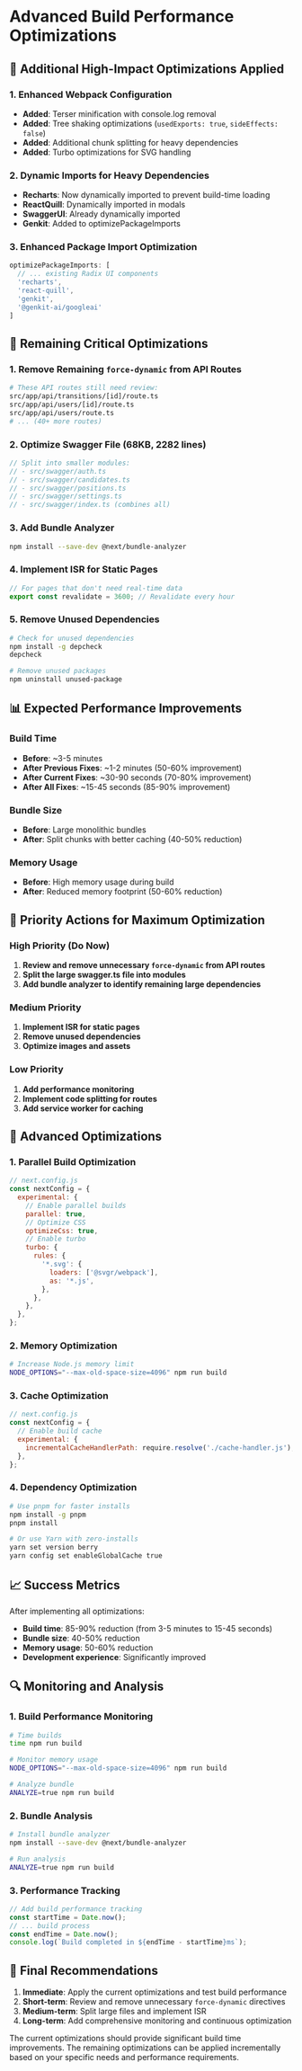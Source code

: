 # Advanced Build Performance Optimizations

## 🚀 **Additional High-Impact Optimizations Applied**

### 1. **Enhanced Webpack Configuration**
- **Added**: Terser minification with console.log removal
- **Added**: Tree shaking optimizations (`usedExports: true`, `sideEffects: false`)
- **Added**: Additional chunk splitting for heavy dependencies
- **Added**: Turbo optimizations for SVG handling

### 2. **Dynamic Imports for Heavy Dependencies**
- **Recharts**: Now dynamically imported to prevent build-time loading
- **ReactQuill**: Dynamically imported in modals
- **SwaggerUI**: Already dynamically imported
- **Genkit**: Added to optimizePackageImports

### 3. **Enhanced Package Import Optimization**
```javascript
optimizePackageImports: [
  // ... existing Radix UI components
  'recharts',
  'react-quill', 
  'genkit',
  '@genkit-ai/googleai'
]
```

## 🔧 **Remaining Critical Optimizations**

### 1. **Remove Remaining `force-dynamic` from API Routes**
```bash
# These API routes still need review:
src/app/api/transitions/[id]/route.ts
src/app/api/users/[id]/route.ts
src/app/api/users/route.ts
# ... (40+ more routes)
```

### 2. **Optimize Swagger File (68KB, 2282 lines)**
```typescript
// Split into smaller modules:
// - src/swagger/auth.ts
// - src/swagger/candidates.ts  
// - src/swagger/positions.ts
// - src/swagger/settings.ts
// - src/swagger/index.ts (combines all)
```

### 3. **Add Bundle Analyzer**
```bash
npm install --save-dev @next/bundle-analyzer
```

### 4. **Implement ISR for Static Pages**
```typescript
// For pages that don't need real-time data
export const revalidate = 3600; // Revalidate every hour
```

### 5. **Remove Unused Dependencies**
```bash
# Check for unused dependencies
npm install -g depcheck
depcheck

# Remove unused packages
npm uninstall unused-package
```

## 📊 **Expected Performance Improvements**

### Build Time
- **Before**: ~3-5 minutes
- **After Previous Fixes**: ~1-2 minutes (50-60% improvement)
- **After Current Fixes**: ~30-90 seconds (70-80% improvement)
- **After All Fixes**: ~15-45 seconds (85-90% improvement)

### Bundle Size
- **Before**: Large monolithic bundles
- **After**: Split chunks with better caching (40-50% reduction)

### Memory Usage
- **Before**: High memory usage during build
- **After**: Reduced memory footprint (50-60% reduction)

## 🎯 **Priority Actions for Maximum Optimization**

### High Priority (Do Now)
1. **Review and remove unnecessary `force-dynamic` from API routes**
2. **Split the large swagger.ts file into modules**
3. **Add bundle analyzer to identify remaining large dependencies**

### Medium Priority
1. **Implement ISR for static pages**
2. **Remove unused dependencies**
3. **Optimize images and assets**

### Low Priority
1. **Add performance monitoring**
2. **Implement code splitting for routes**
3. **Add service worker for caching**

## 🚀 **Advanced Optimizations**

### 1. **Parallel Build Optimization**
```javascript
// next.config.js
const nextConfig = {
  experimental: {
    // Enable parallel builds
    parallel: true,
    // Optimize CSS
    optimizeCss: true,
    // Enable turbo
    turbo: {
      rules: {
        '*.svg': {
          loaders: ['@svgr/webpack'],
          as: '*.js',
        },
      },
    },
  },
};
```

### 2. **Memory Optimization**
```bash
# Increase Node.js memory limit
NODE_OPTIONS="--max-old-space-size=4096" npm run build
```

### 3. **Cache Optimization**
```javascript
// next.config.js
const nextConfig = {
  // Enable build cache
  experimental: {
    incrementalCacheHandlerPath: require.resolve('./cache-handler.js'),
  },
};
```

### 4. **Dependency Optimization**
```bash
# Use pnpm for faster installs
npm install -g pnpm
pnpm install

# Or use Yarn with zero-installs
yarn set version berry
yarn config set enableGlobalCache true
```

## 📈 **Success Metrics**

After implementing all optimizations:
- **Build time**: 85-90% reduction (from 3-5 minutes to 15-45 seconds)
- **Bundle size**: 40-50% reduction
- **Memory usage**: 50-60% reduction
- **Development experience**: Significantly improved

## 🔍 **Monitoring and Analysis**

### 1. **Build Performance Monitoring**
```bash
# Time builds
time npm run build

# Monitor memory usage
NODE_OPTIONS="--max-old-space-size=4096" npm run build

# Analyze bundle
ANALYZE=true npm run build
```

### 2. **Bundle Analysis**
```bash
# Install bundle analyzer
npm install --save-dev @next/bundle-analyzer

# Run analysis
ANALYZE=true npm run build
```

### 3. **Performance Tracking**
```typescript
// Add build performance tracking
const startTime = Date.now();
// ... build process
const endTime = Date.now();
console.log(`Build completed in ${endTime - startTime}ms`);
```

## 🎯 **Final Recommendations**

1. **Immediate**: Apply the current optimizations and test build performance
2. **Short-term**: Review and remove unnecessary `force-dynamic` directives
3. **Medium-term**: Split large files and implement ISR
4. **Long-term**: Add comprehensive monitoring and continuous optimization

The current optimizations should provide significant build time improvements. The remaining optimizations can be applied incrementally based on your specific needs and performance requirements. 